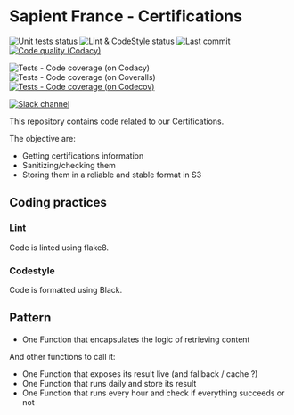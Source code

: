 # Sapient France - Certifications

[![Unit tests status](https://img.shields.io/github/workflow/status/xebia-france/certifications/Kubernetes%20Certifications%20unit%20tests?label=Unit%20tests&logo=github)](https://github.com/xebia-france/certifications/actions?query=workflow%3A%22Unit+Tests%22+branch%3Amaster)
![Lint & CodeStyle status](https://img.shields.io/github/workflow/status/xebia-france/certifications/Lint%20Code%20Base?label=Lint%20%26%20CodeStyle&logo=github)
![Last commit](https://img.shields.io/github/last-commit/xebia-france/certifications?logo=github)
[![Code quality (Codacy)](https://img.shields.io/codacy/grade/1f244174349d443595675928999e0d1c?label=Code%20quality&logo=codacy)](https://app.codacy.com/gh/xebia-france/certifications/dashboard)

![Tests - Code coverage (on Codacy)](https://img.shields.io/codacy/coverage/1f244174349d443595675928999e0d1c?label=Tests%20coverage&logo=codacy)
![Tests - Code coverage (on Coveralls)](https://img.shields.io/coveralls/github/xebia-france/certifications?label=Tests%20coverage&logo=coveralls)
[![Tests - Code coverage (on Codecov)](https://img.shields.io/codecov/c/github/xebia-france/certifications?label=Tests%20-%20Code%20coverage&logo=codecov)](https://codecov.io/gh/xebia-france/certifications)

[![Slack channel](https://img.shields.io/badge/Slack-%23xebia--data--driven-red?style=social&logo=slack&logoColor=black)](https://xebiafr.slack.com/archives/C9D5E48F2)

This repository contains code related to our Certifications.

The objective are:

- Getting certifications information
- Sanitizing/checking them
- Storing them in a reliable and stable format in S3

## Coding practices

### Lint

Code is linted using flake8.

### Codestyle

Code is formatted using Black.

## Pattern

- One Function that encapsulates the logic of retrieving content

And other functions to call it:
- One Function that exposes its result live (and fallback / cache ?)
- One Function that runs daily and store its result
- One Function that runs every hour and check if everything succeeds or not
